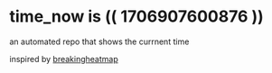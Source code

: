 # time_now is (( 1706907600876 ))

an automated repo that shows the currnent time

inspired by [breakingheatmap](https://github.com/breakingheatmap/breakingheatmap)